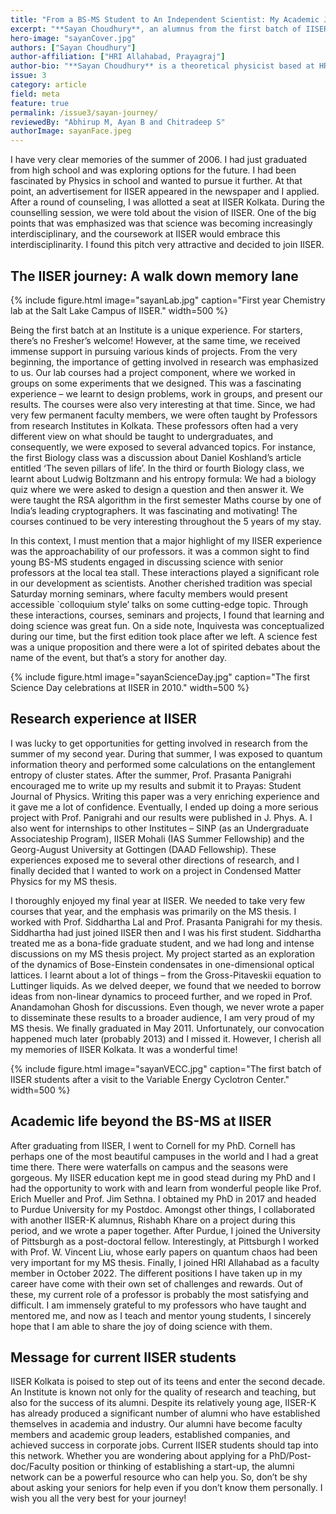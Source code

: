 ```yaml
---
title: "From a BS-MS Student to An Independent Scientist: My Academic Journey"
excerpt: "**Sayan Choudhury**, an alumnus from the first batch of IISER Kolkata talks about his academic journey in this article. He reminisces about his education and research experiences at IISER, and his trajectory beyond IISER: first, as a PhD student and a post-doctoral fellow in the USA, and now as a faculty member at HRI. The article concludes with a message for current students."
hero-image: "sayanCover.jpg"
authors: ["Sayan Choudhury"]
author-affiliation: ["HRI Allahabad, Prayagraj"]
author-bio: "**Sayan Choudhury** is a theoretical physicist based at HRI Allahabad. He is an alumnus of the very first batch of IISER Kolkata (06MS). He can be reached at sayanchoudhury@hri.res.in"
issue: 3
category: article
field: meta
feature: true
permalink: /issue3/sayan-journey/
reviewedBy: "Abhirup M, Ayan B and Chitradeep S"
authorImage: sayanFace.jpeg
---
```


I have very clear memories of the summer of 2006. I had just graduated from high school and was exploring options for the future. I had been fascinated by Physics in school and wanted to pursue it further. At that point, an advertisement for IISER appeared in the newspaper and I applied. After a round of counseling, I was allotted a seat at IISER Kolkata. During the counselling session, we were told about the vision of IISER. One of the big points that was emphasized was that science was becoming increasingly interdisciplinary, and the coursework at IISER would embrace this interdisciplinarity. I found this pitch very attractive and decided to join IISER.

## The IISER journey: A walk down memory lane
{% include figure.html image="sayanLab.jpg" caption="First year Chemistry lab at the Salt Lake Campus of IISER." width=500 %}

Being the first batch at an Institute is a unique experience. For starters, there’s no Fresher’s welcome! However, at the same time, we received immense support in pursuing various kinds of projects. From the very beginning, the importance of getting involved in research was emphasized to us. Our lab courses had a project component, where we worked in groups on some experiments that we designed. This was a fascinating experience – we learnt to design problems, work in groups, and present our results. The courses were also very interesting at that time. Since, we had very few permanent faculty members, we were often taught by Professors from research Institutes in Kolkata. These professors often had a very different view on what should be taught to undergraduates, and consequently, we were exposed to several advanced topics. For instance, the first Biology class was a discussion about Daniel Koshland’s article entitled ‘The seven pillars of life’. In the third or fourth Biology class, we learnt about Ludwig Boltzmann and his entropy formula: We had a biology quiz where we were asked to design a question and then answer it. We were taught the RSA algorithm in the first semester Maths course by one of India’s leading cryptographers. It was fascinating and motivating! The courses continued to be very interesting throughout the 5 years of my stay.

In this context, I must mention that a major highlight of my IISER experience was the approachability of our professors. it was a common sight to find young BS-MS students engaged in discussing science with senior professors at the local tea stall. These interactions played a significant role in our development as scientists. Another cherished tradition was special Saturday morning seminars, where faculty members would present accessible \`colloquium style’ talks on some cutting-edge topic. Through these interactions, courses, seminars and projects, I found that learning and doing science was great fun. On a side note, Inquivesta was conceptualized during our time, but the first edition took place after we left. A science fest was a unique proposition and there were a lot of spirited debates about the name of the event, but that’s a story for another day.

{% include figure.html image="sayanScienceDay.jpg" caption="The first Science Day celebrations at IISER in 2010." width=500 %}

## Research experience at IISER
I was lucky to get opportunities for getting involved in research from the summer of my second year. During that summer, I was exposed to quantum information theory and performed some calculations on the entanglement entropy of cluster states. After the summer, Prof. Prasanta Panigrahi encouraged me to write up my results and submit it to Prayas: Student Journal of Physics. Writing this paper was a very enriching experience and it gave me a lot of confidence. Eventually, I ended up doing a more serious project with Prof. Panigrahi and our results were published in J. Phys. A. I also went for internships to other Institutes – SINP (as an Undergraduate Associateship Program), IISER Mohali (IAS Summer Fellowship) and the Georg-August University at Gottingen (DAAD Fellowship). These experiences exposed me to several other directions of research, and I finally decided that I wanted to work on a project in Condensed Matter Physics for my MS thesis.

I thoroughly enjoyed my final year at IISER. We needed to take very few courses that year, and the emphasis was primarily on the MS thesis. I worked with Prof. Siddhartha Lal and Prof. Prasanta Panigrahi for my thesis. Siddhartha had just joined IISER then and I was his first student. Siddhartha treated me as a bona-fide graduate student, and we had long and intense discussions on my MS thesis project. My project started as an exploration of the dynamics of Bose-Einstein condensates in one-dimensional optical lattices. I learnt about a lot of things – from the Gross-Pitaveskii equation to Luttinger liquids. As we delved deeper, we found that we needed to borrow ideas from non-linear dynamics to proceed further, and we roped in Prof. Anandamohan Ghosh for discussions. Even though, we never wrote a paper to disseminate these results to a broader audience, I am very proud of my MS thesis. We finally graduated in May 2011. Unfortunately, our convocation happened much later (probably 2013) and I missed it. However, I cherish all my memories of IISER Kolkata. It was a wonderful time!

{% include figure.html image="sayanVECC.jpg" caption="The first batch of IISER students after a visit to the Variable Energy Cyclotron Center." width=500 %}

## Academic life beyond the BS-MS at IISER
After graduating from IISER, I went to Cornell for my PhD. Cornell has perhaps one of the most beautiful campuses in the world and I had a great time there. There were waterfalls on campus and the seasons were gorgeous. My  IISER education kept me in good stead during my PhD and I had the opportunity to work with and learn from wonderful people like Prof. Erich Mueller and Prof. Jim Sethna. I obtained my PhD in 2017 and headed to Purdue University for my Postdoc. Amongst other things, I collaborated with another IISER-K alumnus, Rishabh Khare on a project during this period, and we wrote a paper together. After Purdue, I joined the University of Pittsburgh as a post-doctoral fellow. Interestingly, at Pittsburgh I worked with Prof. W. Vincent Liu, whose early papers on quantum chaos had been very important for my MS thesis. Finally, I joined HRI Allahabad as a faculty member in October 2022. 
The different positions I have taken up in my career have come with their own set of challenges and rewards. Out of these, my current role of a professor is probably the most satisfying and difficult. I am immensely grateful to my professors who have taught and mentored me, and now as I teach and mentor young students, I sincerely hope that I am able to share the joy of  doing science with them.  

## Message for current IISER students
IISER Kolkata is poised to step out of its teens and enter the second decade. An Institute is known not only for the quality of research and teaching, but also for the success of its alumni. Despite its relatively young age, IISER-K has already produced a significant number of alumni who have established themselves in academia and industry. Our alumni have become faculty members and academic group leaders, established companies, and achieved success in corporate jobs. Current IISER students should tap into this network. Whether you are wondering about applying for a PhD/Post-doc/Faculty position or thinking of establishing a start-up, the alumni network can be a powerful resource who can help you. So, don’t be shy about asking your seniors for help even if you don’t know them personally. I wish you all the very best for your journey!
